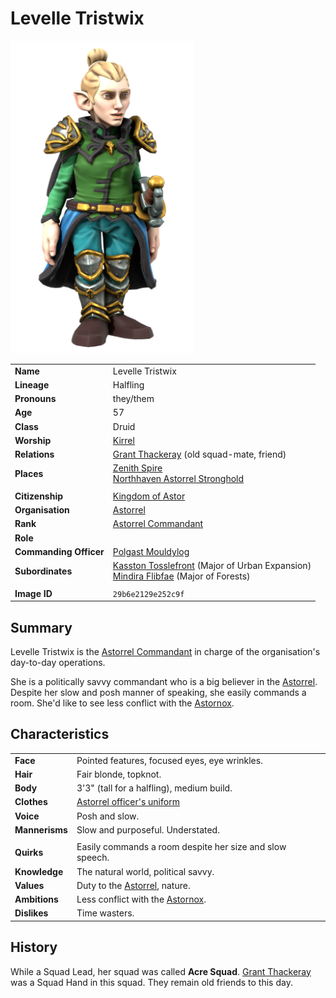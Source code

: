 # Levelle Tristwix

<img src="https://raw.githubusercontent.com/jesskelsall/astarus-images/main/characters/portraits/29b6e2129e252c9f.png" height="500" />

|||
| --- | --- |
| **Name** | Levelle Tristwix | character.3
| **Lineage** | Halfling |
| **Pronouns** | they/them |
| **Age** | 57 |
| **Class** | Druid |
| **Worship** | [Kirrel](../gods/deities/kirrel.md) |
| **Relations** | [Grant Thackeray](grant-thackeray.md) (old squad-mate, friend) |
| **Places** | [Zenith Spire](../places/buildings/zenith-spire.md)<br>[Northhaven Astorrel Stronghold](../places/strongholds/northhaven-astorrel-stronghold.md) |
|||
| **Citizenship** | [Kingdom of Astor](../civilisations/kingdom-of-astor/kingdom-of-astor.md) |
| **Organisation** | [Astorrel](../organisations/astorrel/astorrel.md) |
| **Rank** | [Astorrel Commandant](../organisations/astorrel/ranks/astorrel-commandant.md) |
| **Role** | |
| **Commanding Officer** | [Polgast Mouldylog](polgast-mouldylog.md) |
| **Subordinates** | [Kasston Tosslefront](kasston-tosslefront.md) (Major of Urban Expansion)<br>[Mindira Flibfae](mindira-flibfae.md) (Major of Forests) |
|||
| **Image ID** | `29b6e2129e252c9f` |

## Summary

Levelle Tristwix is the [Astorrel Commandant](../organisations/astorrel/ranks/astorrel-commandant.md) in charge of the organisation's day-to-day operations.

She is a politically savvy commandant who is a big believer in the [Astorrel](../organisations/astorrel/astorrel.md). Despite her slow and posh manner of speaking, she easily commands a room. She'd like to see less conflict with the [Astornox](../organisations/astornox/astornox.md).

## Characteristics

| | |
| --- | --- |
| **Face** | Pointed features, focused eyes, eye wrinkles. | characteristics.2
| **Hair** | Fair blonde, topknot. |
| **Body** | 3'3" (tall for a halfling), medium build. |
| **Clothes** | [Astorrel officer's uniform](../organisations/astorrel/uniforms/astorrel-officers-uniform.md) |
| **Voice** | Posh and slow. |
| **Mannerisms** | Slow and purposeful. Understated. |
| | |
| **Quirks** | Easily commands a room despite her size and slow speech. |
| **Knowledge** | The natural world, political savvy. |
| **Values** | Duty to the [Astorrel](../organisations/astorrel/astorrel.md), nature. |
| **Ambitions** | Less conflict with the [Astornox](../organisations/astornox/astornox.md). |
| **Dislikes** | Time wasters. |

## History

While a Squad Lead, her squad was called **Acre Squad**. [Grant Thackeray](grant-thackeray.md) was a Squad Hand in this squad. They remain old friends to this day.
